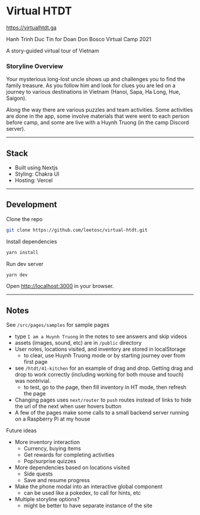# Virtual HTDT

https://virtualhtdt.ga

Hanh Trinh Duc Tin for Doan Don Bosco Virtual Camp 2021

A story-guided virtual tour of Vietnam

### Storyline Overview
Your mysterious long-lost uncle shows up and challenges you to find the family treasure. As you follow him and look for clues you are led on a journey to various destinations in Vietnam (Hanoi, Sapa, Ha Long, Hue, Saigon).

Along the way there are various puzzles and team activities. Some activities are done in the app, some involve materials that were went to each person before camp, and some are live with a Huynh Truong (in the camp Discord server).

---
## Stack
 - Built using Nextjs
 - Styling: Chakra UI
 - Hosting: Vercel 

---
## Development

Clone the repo
```bash
git clone https://github.com/leetosc/virtual-htdt.git
```
Install dependencies
```bash
yarn install
```
Run dev server
```bash
yarn dev
```

Open [http://localhost:3000](http://localhost:3000) in your browser.

---


## Notes

See `/src/pages/samples` for sample pages

- type `I am a Huynh Truong` in the notes to see answers and skip videos
- assets (images, sound, etc) are in `/public` directory
- User notes, locations visited, and inventory are stored in localStorage
  - to clear, use Huynh Truong mode or by starting journey over from first page
- see `/htdt/41-kitchen` for an example of drag and drop. Getting drag and drop to work correctly (including working for both mouse and touch) was nontrivial. 
  - to test, go to the page, then fill inventory in HT mode, then refresh the page
- Changing pages uses `next/router` to `push` routes instead of links to hide the url of the next when user hovers button
- A few of the pages make some calls to a small backend server running on a Raspberry Pi at my house


Future ideas
 - More inventory interaction
   - Currency, buying items
   - Get rewards for completing activities
   - Pop/surprise quizzes
 - More dependencies based on locations visited
   - Side quests
   - Save and resume progress
 - Make the phone modal into an interactive global component
   - can be used like a pokedex, to call for hints, etc
 - Multiple storyline options?
   - might be better to have separate instance of the site
 
